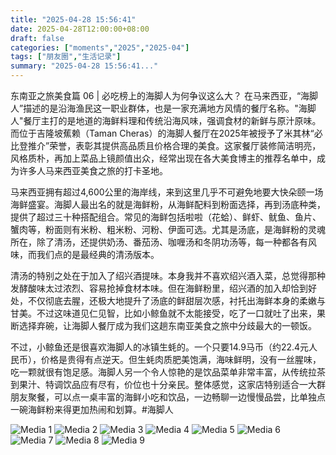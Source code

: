 ```yaml
---
title: "2025-04-28 15:56:41"
date: 2025-04-28T12:00:00+08:00
draft: false
categories: ["moments","2025","2025-04"]
tags: ["朋友圈","生活记录"]
summary: "2025-04-28 15:56:41..."
---
```


东南亚之旅美食篇 06 | 必吃榜上的海脚人为何争议这么大？
​
​在马来西亚，“海脚人”描述的是沿海渔民这一职业群体，也是一家充满地方风情的餐厅名称。"海脚人"餐厅主打的是地道的海鲜料理和传统沿海风味，强调食材的新鲜与原汁原味。而位于吉隆坡蕉赖（Taman Cheras）的海脚人餐厅在2025年被授予了米其林“必比登推介”荣誉，表彰其提供高品质且价格合理的美食。这家餐厅装修简洁明亮，风格质朴，再加上菜品上镜颜值出众，经常出现在各大美食博主的推荐名单中，成为许多人马来西亚美食之旅的打卡圣地。

马来西亚拥有超过4,600公里的海岸线，来到这里几乎不可避免地要大快朵颐一场海鲜盛宴。海脚人最出名的就是海鲜粉，从海鲜配料到粉面选择，再到汤底种类，提供了超过三十种搭配组合。常见的海鲜包括啦啦（花蛤）、鲜虾、鱿鱼、鱼片、蟹肉等，粉面则有米粉、粗米粉、河粉、伊面可选。尤其是汤底，是海鲜粉的灵魂所在，除了清汤，还提供奶汤、番茄汤、咖喱汤和冬阴功汤等，每一种都各有风味，而我们点的是最经典的清汤版本。

清汤的特别之处在于加入了绍兴酒提味。本身我并不喜欢绍兴酒入菜，总觉得那种发酵酸味太过浓烈、容易抢掉食材本味。但在海鲜粉里，绍兴酒的加入却恰到好处，不仅彻底去腥，还极大地提升了汤底的鲜甜层次感，衬托出海鲜本身的柔嫩与甘美。不过这味道见仁见智，比如小鲸鱼就不太能接受，吃了一口就吐了出来，果断选择弃碗，让海脚人餐厅成为我们这趟东南亚美食之旅中分歧最大的一顿饭。

不过，小鲸鱼还是很喜欢海脚人的冰镇生蚝的。一个只要14.9马币（约22.4元人民币），价格是贵得有点逆天。但生蚝肉质肥美饱满，海味鲜明，没有一丝腥味，吃一颗就很有饱足感。海脚人另一个令人惊艳的是饮品菜单非常丰富，从传统拉茶到果汁、特调饮品应有尽有，价位也十分亲民。整体感觉，这家店特别适合一大群朋友聚餐，可以点一桌丰富的海鲜小吃和饮品，一边畅聊一边慢慢品尝，比单独点一碗海鲜粉来得更加热闹和划算。
​
​#海脚人

![Media 1](/Moments/photos/2025-04-28/202504281556410.jpg)
![Media 2](/Moments/photos/2025-04-28/202504281556411.jpg)
![Media 3](/Moments/photos/2025-04-28/202504281556412.jpg)
![Media 4](/Moments/photos/2025-04-28/202504281556413.jpg)
![Media 5](/Moments/photos/2025-04-28/202504281556414.jpg)
![Media 6](/Moments/photos/2025-04-28/202504281556415.jpg)
![Media 7](/Moments/photos/2025-04-28/202504281556416.jpg)
![Media 8](/Moments/photos/2025-04-28/202504281556417.jpg)
![Media 9](/Moments/photos/2025-04-28/202504281556418.jpg)

